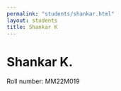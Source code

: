 ```yaml
---
permalink: "students/shankar.html"
layout: students
title: Shankar K
---
```

# Shankar K.

Roll number: MM22M019

